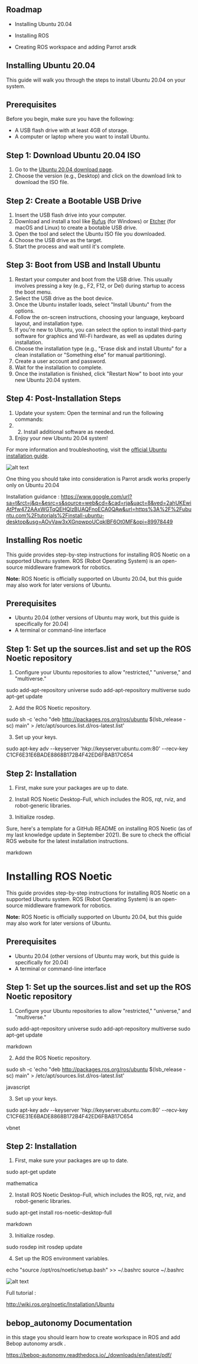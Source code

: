 
## Roadmap

- Installing Ubuntu 20.04

- Installing ROS 

- Creating ROS workspace and adding Parrot arsdk




## Installing Ubuntu 20.04

This guide will walk you through the steps to install Ubuntu 20.04 on your system.

## Prerequisites

Before you begin, make sure you have the following:

- A USB flash drive with at least 4GB of storage.
- A computer or laptop where you want to install Ubuntu.

## Step 1: Download Ubuntu 20.04 ISO

1. Go to the [Ubuntu 20.04 download page](https://releases.ubuntu.com/20.04/).
2. Choose the version (e.g., Desktop) and click on the download link to download the ISO file.

## Step 2: Create a Bootable USB Drive

1. Insert the USB flash drive into your computer.
2. Download and install a tool like [Rufus](https://rufus.ie/) (for Windows) or [Etcher](https://www.balena.io/etcher/) (for macOS and Linux) to create a bootable USB drive.
3. Open the tool and select the Ubuntu ISO file you downloaded.
4. Choose the USB drive as the target.
5. Start the process and wait until it's complete.

## Step 3: Boot from USB and Install Ubuntu

1. Restart your computer and boot from the USB drive. This usually involves pressing a key (e.g., F2, F12, or Del) during startup to access the boot menu.
2. Select the USB drive as the boot device.
3. Once the Ubuntu installer loads, select "Install Ubuntu" from the options.
4. Follow the on-screen instructions, choosing your language, keyboard layout, and installation type.
5. If you're new to Ubuntu, you can select the option to install third-party software for graphics and Wi-Fi hardware, as well as updates during installation.
6. Choose the installation type (e.g., "Erase disk and install Ubuntu" for a clean installation or "Something else" for manual partitioning).
7. Create a user account and password.
8. Wait for the installation to complete.
9. Once the installation is finished, click "Restart Now" to boot into your new Ubuntu 20.04 system.

## Step 4: Post-Installation Steps

1. Update your system: Open the terminal and run the following commands:
2. 2. Install additional software as needed.
3. Enjoy your new Ubuntu 20.04 system!

For more information and troubleshooting, visit the [official Ubuntu installation guide](https://ubuntu.com/tutorials/install-ubuntu-desktop).

![alt text](https://encrypted-tbn0.gstatic.com/images?q=tbn:ANd9GcQtTPZH23Nj0RPTYeMzDEJ05kPB-Sb1WubmLg&usqp=CAU)


One thing you should take into consideration is Parrot arsdk works properly only on Ubuntu 20.04

Installation guidance : https://www.google.com/url?sa=t&rct=j&q=&esrc=s&source=web&cd=&cad=rja&uact=8&ved=2ahUKEwiAtPfw472AAxWGTqQEHQlzBUAQFnoECA0QAw&url=https%3A%2F%2Fubuntu.com%2Ftutorials%2Finstall-ubuntu-desktop&usg=AOvVaw3xXGnpwpoUCqklBF6Ot0MF&opi=89978449
## Installing Ros noetic


This guide provides step-by-step instructions for installing ROS Noetic on a supported Ubuntu system. ROS (Robot Operating System) is an open-source middleware framework for robotics.


**Note:** ROS Noetic is officially supported on Ubuntu 20.04, but this guide may also work for later versions of Ubuntu.

## Prerequisites

- Ubuntu 20.04 (other versions of Ubuntu may work, but this guide is specifically for 20.04)
- A terminal or command-line interface

## Step 1: Set up the sources.list and set up the ROS Noetic repository

1. Configure your Ubuntu repositories to allow "restricted," "universe," and "multiverse."

sudo add-apt-repository universe
sudo add-apt-repository multiverse
sudo apt-get update

2. Add the ROS Noetic repository.

sudo sh -c 'echo "deb http://packages.ros.org/ros/ubuntu $(lsb_release -sc) main" > /etc/apt/sources.list.d/ros-latest.list'

3. Set up your keys.

sudo apt-key adv --keyserver 'hkp://keyserver.ubuntu.com:80' --recv-key C1CF6E31E6BADE8868B172B4F42ED6FBAB17C654

## Step 2: Installation

1. First, make sure your packages are up to date.


2. Install ROS Noetic Desktop-Full, which includes the ROS, rqt, rviz, and robot-generic libraries.

3. Initialize rosdep.

Sure, here's a template for a GitHub README on installing ROS Noetic (as of my last knowledge update in September 2021). Be sure to check the official ROS website for the latest installation instructions.

markdown

# Installing ROS Noetic

This guide provides step-by-step instructions for installing ROS Noetic on a supported Ubuntu system. ROS (Robot Operating System) is an open-source middleware framework for robotics.

**Note:** ROS Noetic is officially supported on Ubuntu 20.04, but this guide may also work for later versions of Ubuntu.

## Prerequisites

- Ubuntu 20.04 (other versions of Ubuntu may work, but this guide is specifically for 20.04)
- A terminal or command-line interface

## Step 1: Set up the sources.list and set up the ROS Noetic repository

1. Configure your Ubuntu repositories to allow "restricted," "universe," and "multiverse."

sudo add-apt-repository universe
sudo add-apt-repository multiverse
sudo apt-get update

markdown


2. Add the ROS Noetic repository.

sudo sh -c 'echo "deb http://packages.ros.org/ros/ubuntu $(lsb_release -sc) main" > /etc/apt/sources.list.d/ros-latest.list'

javascript


3. Set up your keys.

sudo apt-key adv --keyserver 'hkp://keyserver.ubuntu.com:80' --recv-key C1CF6E31E6BADE8868B172B4F42ED6FBAB17C654

vbnet


## Step 2: Installation

1. First, make sure your packages are up to date.

sudo apt-get update

mathematica


2. Install ROS Noetic Desktop-Full, which includes the ROS, rqt, rviz, and robot-generic libraries.

sudo apt-get install ros-noetic-desktop-full

markdown


3. Initialize rosdep.

sudo rosdep init
rosdep update

4. Set up the ROS environment variables.

echo "source /opt/ros/noetic/setup.bash" >> ~/.bashrc
source ~/.bashrc

![alt text](https://encrypted-tbn0.gstatic.com/images?q=tbn:ANd9GcTNBGhM1h7NXI6Z4JPKI96AWntbPaS7mRYJjBs-eOA1VMFHspO92LcA6XV2lyd5iVaydp0&usqp=CAU)

Full tutorial :

http://wiki.ros.org/noetic/Installation/Ubuntu


## bebop_autonomy Documentation

in this stage you should learn how to create workspace in ROS and add Bebop autonomy arsdk .

https://bebop-autonomy.readthedocs.io/_/downloads/en/latest/pdf/
